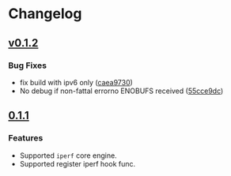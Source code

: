 # Changelog

## [v0.1.2](https://github.com/espressif/iperf-cmd/releases/tag/v0.1.2)

### Bug Fixes

- fix build with ipv6 only ([caea9730](https://github.com/espressif/iperf-cmd/commit/caea9730))
- No debug if non-fattal errorno ENOBUFS received ([55cce9dc](https://github.com/espressif/iperf-cmd/commit/55cce9dc))

## [0.1.1](https://github.com/espressif/iperf-cmd/releases/tag/v0.1.1)

### Features

- Supported `iperf` core engine.
- Supported register iperf hook func.
